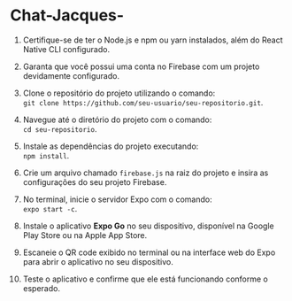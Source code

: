 # Chat-Jacques-

1. Certifique-se de ter o Node.js e npm ou yarn instalados, além do React Native CLI configurado.
   
2. Garanta que você possui uma conta no Firebase com um projeto devidamente configurado.
  
3. Clone o repositório do projeto utilizando o comando:  
   `git clone https://github.com/seu-usuario/seu-repositorio.git`.

4. Navegue até o diretório do projeto com o comando:  
   `cd seu-repositorio`.
   
5. Instale as dependências do projeto executando:  
   `npm install`.
   
6. Crie um arquivo chamado `firebase.js` na raiz do projeto e insira as configurações do seu projeto Firebase.
    
7. No terminal, inicie o servidor Expo com o comando:  
   `expo start -c`.
 
8. Instale o aplicativo **Expo Go** no seu dispositivo, disponível na Google Play Store ou na Apple App Store.

9. Escaneie o QR code exibido no terminal ou na interface web do Expo para abrir o aplicativo no seu dispositivo.

10. Teste o aplicativo e confirme que ele está funcionando conforme o esperado.
